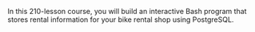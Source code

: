 In this 210-lesson course, you will build an interactive Bash program that stores rental information for your bike rental shop using PostgreSQL.
